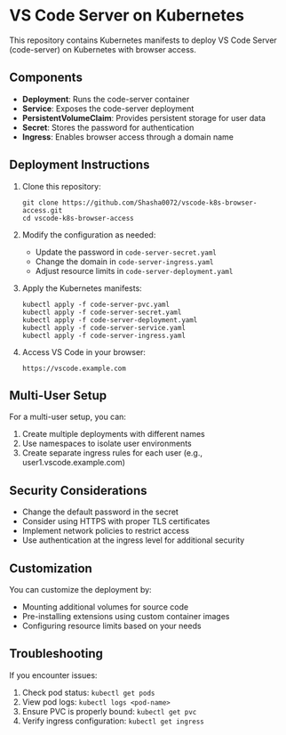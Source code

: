 # VS Code Server on Kubernetes

This repository contains Kubernetes manifests to deploy VS Code Server (code-server) on Kubernetes with browser access.

## Components

- **Deployment**: Runs the code-server container
- **Service**: Exposes the code-server deployment
- **PersistentVolumeClaim**: Provides persistent storage for user data
- **Secret**: Stores the password for authentication
- **Ingress**: Enables browser access through a domain name

## Deployment Instructions

1. Clone this repository:
   ```
   git clone https://github.com/Shasha0072/vscode-k8s-browser-access.git
   cd vscode-k8s-browser-access
   ```

2. Modify the configuration as needed:
   - Update the password in `code-server-secret.yaml`
   - Change the domain in `code-server-ingress.yaml`
   - Adjust resource limits in `code-server-deployment.yaml`

3. Apply the Kubernetes manifests:
   ```
   kubectl apply -f code-server-pvc.yaml
   kubectl apply -f code-server-secret.yaml
   kubectl apply -f code-server-deployment.yaml
   kubectl apply -f code-server-service.yaml
   kubectl apply -f code-server-ingress.yaml
   ```

4. Access VS Code in your browser:
   ```
   https://vscode.example.com
   ```

## Multi-User Setup

For a multi-user setup, you can:

1. Create multiple deployments with different names
2. Use namespaces to isolate user environments
3. Create separate ingress rules for each user (e.g., user1.vscode.example.com)

## Security Considerations

- Change the default password in the secret
- Consider using HTTPS with proper TLS certificates
- Implement network policies to restrict access
- Use authentication at the ingress level for additional security

## Customization

You can customize the deployment by:

- Mounting additional volumes for source code
- Pre-installing extensions using custom container images
- Configuring resource limits based on your needs

## Troubleshooting

If you encounter issues:

1. Check pod status: `kubectl get pods`
2. View pod logs: `kubectl logs <pod-name>`
3. Ensure PVC is properly bound: `kubectl get pvc`
4. Verify ingress configuration: `kubectl get ingress`